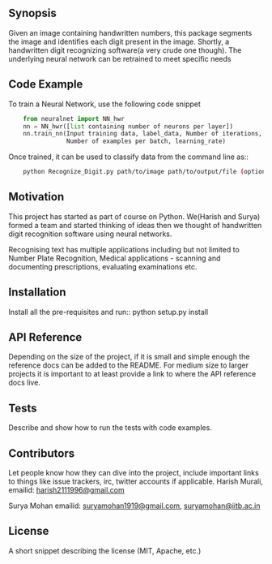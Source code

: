 ## Synopsis

Given an image containing handwritten numbers, this package segments the image and identifies each digit present in the image.
Shortly, a handwritten digit recognizing software(a very crude one though). The underlying neural network can be retrained to meet specific needs

## Code Example

To train a Neural Network, use the following code snippet
~~~~~~~~~~python
	from neuralnet import NN_hwr
	nn = NN_hwr([list containing number of neurons per layer])
	nn.train_nn(Input training data, label_data, Number of iterations,
	            Number of examples per batch, learning_rate)
~~~~~~~~~~
Once trained, it can be used to classify data from the command line as::
~~~~~~~~~~bash
    python Recognize_Digit.py path/to/image path/to/output/file (optional)
~~~~~~~~~~

## Motivation

This project has started as part of course on Python. We(Harish and Surya) formed a team and started thinking of ideas then we thought of handwritten digit recognition software using neural networks.

Recognising text has multiple applications including but not limited to Number Plate Recognition, Medical applications - scanning and documenting prescriptions, evaluating examinations etc.

## Installation

Install all the pre-requisites and run::
    python setup.py install

## API Reference

Depending on the size of the project, if it is small and simple enough the reference docs can be added to the README. For medium size to larger projects it is important to at least provide a link to where the API reference docs live.

## Tests

Describe and show how to run the tests with code examples.

## Contributors

Let people know how they can dive into the project, include important links to things like issue trackers, irc, twitter accounts if applicable.
Harish Murali,
emailid: harish2111996@gmail.com

Surya Mohan
emailid: suryamohan1919@gmail.com, suryamohan@iitb.ac.in

## License

A short snippet describing the license (MIT, Apache, etc.)
